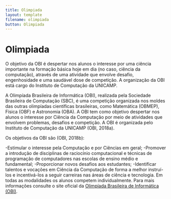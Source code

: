 ```yaml
---
title: Olimpiada
layout: template
filename: olimpiada
button: Olimpiada
---
```

# Olimpiada
O objetivo da OBI é despertar nos alunos o interesse por uma ciência importante na formação básica hoje em dia (no caso, ciência da computação), através de uma atividade que envolve desafio, engenhosidade e uma saudável dose de competição. A organização da OBI está cargo do Instituto de Computação da UNICAMP.

A Olimpíada Brasileira de Informática (OBI), realizada pela Sociedade Brasileira de Computação (SBC), é uma competição organizada nos moldes das outras olimpíadas científicas brasileiras, como Matemática (OBMEP), Física (OBF) e Astronomia (OBA). A OBI tem como objetivo despertar nos alunos o interesse por Ciência da Computação por meio de atividades que envolvem problemas, desafios e competição. A OBI é organizada pelo Instituto de Computação da UNICAMP (OBI, 2018a).

Os objetivos da OBI são (OBI, 2018b):

-Estimular o interesse pela Computação e por Ciências em geral;
-Promover a introdução de disciplinas de raciocínio computacional e técnicas de programação de computadores nas escolas de ensino médio e fundamental;
-Proporcionar novos desafios aos estudantes;
-Identificar talentos e vocações em Ciência da Computação de forma a melhor instruí-los e incentivá-los a seguir carreiras nas áreas de ciência e tecnologia.
Em todas as modalidades os alunos competem individualmente. Para mais informações consulte o site oficial da [Olimpíada Brasileira de Informática (OBI)](https://olimpiada.ic.unicamp.br/).
